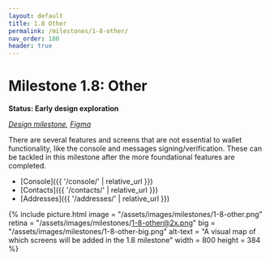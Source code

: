 ```yaml
---
layout: default
title: 1.8 Other
permalink: /milestones/1-8-other/
nav_order: 180
header: true
---
```


# Milestone 1.8: Other

**Status: Early design exploration**

_[Design milestone](https://github.com/BitcoinDesign/Bitcoin-Core-App/milestone/8), [Figma](https://www.figma.com/file/ek8w3n3upbluw5UL2lGhRx/Bitcoin-Core-App-Design?type=design&node-id=7516%3A13174&mode=design&t=sZSBHpOLLJmoMf57-1)_

There are several features and screens that are not essential to wallet functionality, like the console and messages signing/verification. These can be tackled in this milestone after the more foundational features are completed.

- [Console]({{ '/console/' | relative_url }})
- [Contacts]({{ '/contacts/' | relative_url }})
- [Addresses]({{ '/addresses/' | relative_url }})

{% include picture.html
	image = "/assets/images/milestones/1-8-other.png"
	retina = "/assets/images/milestones/1-8-other@2x.png"
	big = "/assets/images/milestones/1-8-other-big.png"
	alt-text = "A visual map of which screens will be added in the 1.8 milestone"
	width = 800
	height = 384
%}
